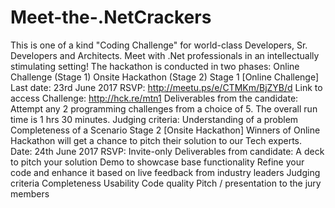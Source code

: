 # Meet-the-.NetCrackers
This is one of a kind "Coding Challenge" for world-class Developers, Sr. Developers and Architects. Meet with .Net professionals in an intellectually stimulating setting!  The hackathon is conducted in two phases:  Online Challenge (Stage 1)  Onsite Hackathon (Stage 2)  Stage 1 [Online Challenge]  Last date: 23rd June 2017  RSVP: http://meetu.ps/e/CTMKm/BjZYB/d  Link to access Challenge: http://hck.re/mtn1  Deliverables from the candidate:  Attempt any 2 programming challenges from a choice of 5. The overall run time is 1 hrs 30 minutes.  Judging criteria:  Understanding of a problem  Completeness of a Scenario  Stage 2 [Onsite Hackathon]  Winners of Online Hackathon will get a chance to pitch their solution to our Tech experts.  Date: 24th June 2017  RSVP: Invite-only  Deliverables from candidate:  A deck to pitch your solution  Demo to showcase base functionality  Refine your code and enhance it based on live feedback from industry leaders  Judging criteria  Completeness  Usability  Code quality  Pitch / presentation to the jury members
